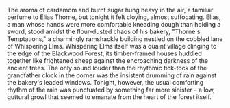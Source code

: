 The aroma of cardamom and burnt sugar hung heavy in the air, a familiar perfume to Elias Thorne, but tonight it felt cloying, almost suffocating.  Elias, a man whose hands were more comfortable kneading dough than holding a sword, stood amidst the flour-dusted chaos of his bakery, "Thorne's Temptations," a charmingly ramshackle building nestled on the cobbled lane of Whispering Elms.  Whispering Elms itself was a quaint village clinging to the edge of the Blackwood Forest, its timber-framed houses huddled together like frightened sheep against the encroaching darkness of the ancient trees.  The only sound louder than the rhythmic tick-tock of the grandfather clock in the corner was the insistent drumming of rain against the bakery's leaded windows.  Tonight, however, the usual comforting rhythm of the rain was punctuated by something far more sinister – a low, guttural growl that seemed to emanate from the heart of the forest itself.
